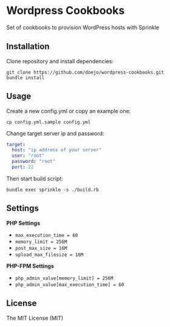 # Wordpress Cookbooks

Set of cookbooks to provision WordPress hosts with Sprinkle

## Installation

Clone repository and install dependencies:

```
git clone https://github.com/doejo/wordpress-cookbooks.git
bundle install
```

## Usage

Create a new config.yml or copy an example one:

```
cp config.yml.sample config.yml
```

Change target server ip and password:

```yaml
target:
  host: "ip address of your server"
  user: "root"
  password: "root"
  port: 22
```

Then start build script:

```
bundle exec sprinkle -s ./build.rb
```

## Settings

**PHP Settings**

- `max_execution_time = 60`
- `memory_limit = 256M`
- `post_max_size = 16M`
- `upload_max_filesize = 16M`

**PHP-FPM Settings**

- `php_admin_value[memory_limit] = 256M`
- `php_admin_value[max_execution_time] = 60`

## License

The MIT License (MIT)